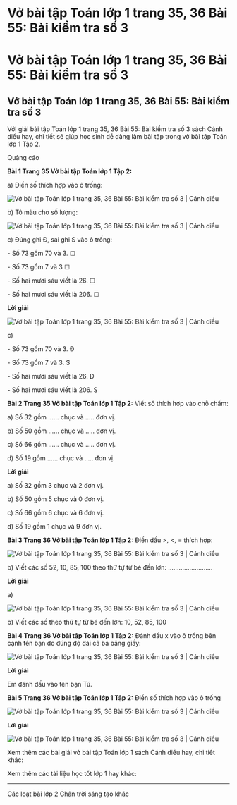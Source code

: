 # Vở bài tập Toán lớp 1 trang 35, 36 Bài 55: Bài kiểm tra số 3

# Vở bài tập Toán lớp 1 trang 35, 36 Bài 55: Bài kiểm tra số 3

## Vở bài tập Toán lớp 1 trang 35, 36 Bài 55: Bài kiểm tra số 3

Với giải bài tập Toán lớp 1 trang 35, 36 Bài 55: Bài kiểm tra số 3 sách Cánh diều hay, chi tiết sẽ giúp học sinh dễ dàng làm bài tập trong vở bài tập Toán lớp 1 Tập 2.

Quảng cáo

**Bài 1 Trang 35 Vở bài tập Toán lớp 1 Tập 2:**

a) Điền số thích hợp vào ô trống:

![Vở bài tập Toán lớp 1 trang 35, 36 Bài 55: Bài kiểm tra số 3 | Cánh diều](https://www.vietjack.com/vbt-toan-1-cd/images/bai-55-bai-kiem-tra-so-3.PNG)

b) Tô màu cho số lượng:

![Vở bài tập Toán lớp 1 trang 35, 36 Bài 55: Bài kiểm tra số 3 | Cánh diều](https://www.vietjack.com/vbt-toan-1-cd/images/bai-55-bai-kiem-tra-so-3-a.PNG)

c) Đúng ghi Đ, sai ghi S vào ô trống: 

\- Số 73 gồm 70 và 3. ☐ 

\- Số 73 gồm 7 và 3 ☐ 

\- Số hai mươi sáu viết là 26. ☐

\- Số hai mươi sáu viết là 206. ☐

**Lời giải**

![Vở bài tập Toán lớp 1 trang 35, 36 Bài 55: Bài kiểm tra số 3 | Cánh diều](https://www.vietjack.com/vbt-toan-1-cd/images/bai-55-bai-kiem-tra-so-3-b.PNG)

c) 

\- Số 73 gồm 70 và 3.  Đ

\- Số 73 gồm 7 và 3.  S

\- Số hai mươi sáu viết là 26.  Đ

\- Số hai mươi sáu viết là 206.  S

**Bài 2 Trang 35 Vở bài tập Toán lớp 1 Tập 2:** Viết số thích hợp vào chỗ chấm: 

a) Số 32 gồm ...... chục và ..... đơn vị.

b) Số 50 gồm ...... chục và ..... đơn vị.

c) Số 66 gồm ...... chục và ..... đơn vị.

d) Số 19 gồm ...... chục và ..... đơn vị.

**Lời giải**

a) Số 32 gồm 3 chục và 2 đơn vị.

b) Số 50 gồm 5 chục và 0 đơn vị.

c) Số 66 gồm 6 chục và 6 đơn vị.

d) Số 19 gồm 1 chục và 9 đơn vị.

**Bài 3 Trang 36 Vở bài tập Toán lớp 1 Tập 2:** Điền dấu >, <, = thích hợp: 

![Vở bài tập Toán lớp 1 trang 35, 36 Bài 55: Bài kiểm tra số 3 | Cánh diều](https://www.vietjack.com/vbt-toan-1-cd/images/bai-55-bai-kiem-tra-so-3-c.PNG)

b) Viết các số 52, 10, 85, 100 theo thứ tự từ bé đến lớn: .........................

**Lời giải**

a)

![Vở bài tập Toán lớp 1 trang 35, 36 Bài 55: Bài kiểm tra số 3 | Cánh diều](https://www.vietjack.com/vbt-toan-1-cd/images/bai-55-bai-kiem-tra-so-3-d.PNG)

b) Viết các số theo thứ tự từ bé đến lớn: 10, 52, 85, 100

**Bài 4 Trang 36 Vở bài tập Toán lớp 1 Tập 2:** Đánh dấu x vào ô trống bên cạnh tên bạn đo đúng độ dài cả ba băng giấy: 

![Vở bài tập Toán lớp 1 trang 35, 36 Bài 55: Bài kiểm tra số 3 | Cánh diều](https://www.vietjack.com/vbt-toan-1-cd/images/bai-55-bai-kiem-tra-so-3-e.PNG)

**Lời giải**

Em đánh dấu vào tên bạn Tú.

**Bài 5 Trang 36 Vở bài tập Toán lớp 1 Tập 2:** Điền số thích hợp vào ô trống 

![Vở bài tập Toán lớp 1 trang 35, 36 Bài 55: Bài kiểm tra số 3 | Cánh diều](https://www.vietjack.com/vbt-toan-1-cd/images/bai-55-bai-kiem-tra-so-3-f.PNG)

**Lời giải**

![Vở bài tập Toán lớp 1 trang 35, 36 Bài 55: Bài kiểm tra số 3 | Cánh diều](https://www.vietjack.com/vbt-toan-1-cd/images/bai-55-bai-kiem-tra-so-3-g.PNG)

Xem thêm các bài giải vở bài tập Toán lớp 1 sách Cánh diều hay, chi tiết khác:

Xem thêm các tài liệu học tốt lớp 1 hay khác:

* * *

Các loạt bài lớp 2 Chân trời sáng tạo khác
